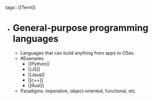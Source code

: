 tags:: [[Term]]

- # General-purpose programming languages
	- Languages that can build anything from apps to OSes.
	- #Examples
		- [[Python]]
		- [[JS]]
		- [[Java]]
		- [[c++]]
		- [[Rust]]
	- Paradigms: imperative, object-oriented, functional, etc.